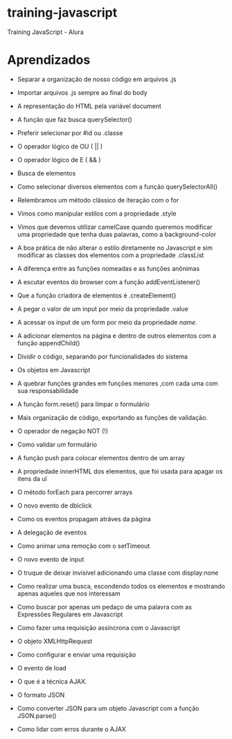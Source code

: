 # training-javascript
Training JavaScript - Alura

# Aprendizados
* Separar a organização de nosso código em arquivos .js
* Importar arquivos .js sempre ao final do body
* A representação do HTML pela variável document
* A função que faz busca querySelector()
* Preferir selecionar por #id ou .classe

* O operador lógico de OU ( || )
* O operador lógico de E ( && )
* Busca de elementos

* Como selecionar diversos elementos com a função querySelectorAll()
* Relembramos um método clássico de iteração com o for
* Vimos como manipular estilos com a propriedade .style
* Vimos que devemos utilizar camelCase quando queremos modificar uma propriedade que tenha duas palavras, como a background-color
* A boa prática de não alterar o estilo diretamente no Javascript e sim modificar as classes dos elementos com a propriedade .classList
 
* A diferença entre as funções nomeadas e as funções anônimas
* A escutar eventos do browser com a função addEventListener()
* Que a função criadora de elementos é .createElement()
* A pegar o valor de um input por meio da propriedade .value
* A acessar os input de um form por meio da propriedade _name_.
* A adicionar elementos na página e dentro de outros elementos com a função appendChild()
 
* Dividir o código, separando por funcionalidades do sistema
* Os objetos em Javascript
* A quebrar funções grandes em funções menores ,com cada uma com sua responsabilidade
* A função form.reset() para limpar o formulário
 
* Mais organização de código, exportando as funções de validação.
* O operador de negação NOT (!)
* Como validar um formulário
* A função push para colocar elementos dentro de um array
* A propriedade innerHTML dos elementos, que foi usada para apagar os itens da ul <!-- <ul> -->
* O método forEach para percorrer arrays

* O novo evento de dblclick
* Como os eventos propagam atráves da página
* A delegação de eventos
* Como animar uma remoção com o setTimeout

* O novo evento de input
* O truque de deixar invisível adicionando uma classe com display:none
* Como realizar uma busca, escondendo todos os elementos e mostrando apenas aqueles que nos interessam
* Como buscar por apenas um pedaço de uma palavra com as Expressões Regulares em Javascript
 
* Como fazer uma requisição assíncrona com o Javascript
* O objeto XMLHttpRequest
* Como configurar e enviar uma requisição
* O evento de load
* O que é a técnica AJAX.
* O formato JSON
* Como converter JSON para um objeto Javascript com a função JSON.parse()
* Como lidar com erros durante o AJAX